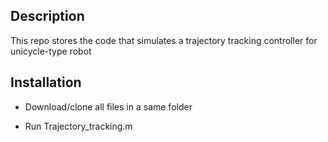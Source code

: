 ## Description

This repo stores the code that simulates a trajectory tracking controller for unicycle-type robot

## Installation

- Download/clone all files in a same folder

- Run Trajectory_tracking.m
